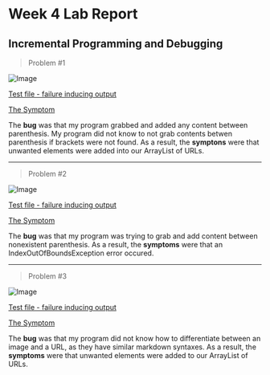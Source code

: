 # Week 4 Lab Report
## Incremental Programming and Debugging

> Problem #1

![Image](code_change_diff_1.png)

[Test file - failure inducing output](https://github.com/williamheng89/markdown-parse/blob/main/lab3_bugged1.md)

[The Symptom](https://github.com/williamheng89/markdown-parse/commit/9114b45e91e3911ba5625fab444d3d214b133d71)

The **bug** was that my program grabbed and added any content between parenthesis. My program did not know to not grab contents betwen parenthesis if brackets were not found. As a result, the **symptons** were that unwanted elements were added into our ArrayList of URLs. 

---

> Problem #2

![Image](code_change_diff_2.png)

[Test file - failure inducing output](https://github.com/williamheng89/markdown-parse/blob/main/lab3_bug2.md)

[The Symptom](https://github.com/williamheng89/markdown-parse/commit/40868d70f2fa5bd05bb8a7e7174409379e0f2289)

The **bug** was that my program was trying to grab and add content between nonexistent parenthesis. As a result, the **symptoms** were that an IndexOutOfBoundsException error occured.

---

> Problem #3

![Image](code_change_diff_3.png)

[Test file - failure inducing output](https://github.com/williamheng89/markdown-parse/blob/main/lab3_bug3.md)

[The Symptom](https://github.com/williamheng89/markdown-parse/commit/8c194b9497fa2242202d44e919532754a113c244)

The **bug** was that my program did not know how to differentiate between an image and a URL, as they have similar markdown syntaxes. As a result, the **symptoms** were that unwanted elements were added to our ArrayList of URLs. 
